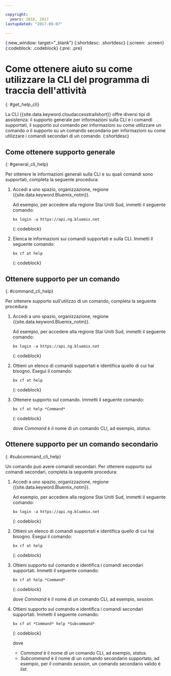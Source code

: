 ```yaml
---

copyright:
  years: 2016, 2017
lastupdated: "2017-09-07"

---
```


{:new_window: target="_blank"}
{:shortdesc: .shortdesc}
{:screen: .screen}
{:codeblock: .codeblock}
{:pre: .pre}

# Come ottenere aiuto su come utilizzare la CLI del programma di traccia dell'attività 
{: #get_help_cli}

La CLI {{site.data.keyword.cloudaccesstrailshort}} offre diversi tipi di assistenza: il supporto generale per informazioni sulla CLI e i comandi supportati, il supporto sul comando per informazioni su come utilizzare un comando o il supporto su un comando secondario per informazioni su come utilizzare i comandi secondari di un comando.
{:shortdesc}


## Come ottenere supporto generale
{: #general_cli_help}

Per ottenere le informazioni generali sulla CLI e su quali comandi sono supportati, completa la seguente procedura:

1. Accedi a uno spazio, organizzazione, regione {{site.data.keyword.Bluemix_notm}}. 

    Ad esempio, per accedere alla regione Stai Uniti Sud, immetti il seguente comando:
	
	```
    bx login -a https://api.ng.bluemix.net
    ```
    {: codeblock}
    
2. Elenca le informazioni sui comandi supportati e sulla CLI. Immetti il seguente comando:

    ```
    bx cf at help 
    ```
    {: codeblock}
    
    

## Ottenere supporto per un comando 
{: #command_cli_help}

Per ottenere supporto sull'utilizzo di un comando, completa la seguente procedura:

1. Accedi a uno spazio, organizzazione, regione {{site.data.keyword.Bluemix_notm}}. 

    Ad esempio, per accedere alla regione Stai Uniti Sud, immetti il seguente comando:
	
	```
    bx login -a https://api.ng.bluemix.net
    ```
    {: codeblock}
    
2. Ottieni un elenco di comandi supportati e identifica quello di cui hai bisogno. Esegui il comando:

    ```
    bx cf at help 
    ```
    {: codeblock}

3. Ottenere supporto sul comando. Immetti il seguente comando:

    ```
    bx cf at help *Command*
    ```
    {: codeblock}
    
    dove *Command* è il nome di un comando CLI, ad esempio, *status*.



## Ottenere supporto per un comando secondario 
{: #subcommand_cli_help}

Un comando può avere comandi secondari. Per ottenere supporto sui comandi secondari, completa la seguente procedura: 

1. Accedi a uno spazio, organizzazione, regione {{site.data.keyword.Bluemix_notm}}. 

    Ad esempio, per accedere alla regione Stai Uniti Sud, immetti il seguente comando:
	
	```
    bx login -a https://api.ng.bluemix.net
    ```
    {: codeblock}
    
2. Ottieni un elenco di comandi supportati e identifica quello di cui hai bisogno. Esegui il comando:

    ```
    bx cf at help 
    ```
    {: codeblock}

3. Ottieni supporto sul comando e identifica i comandi secondari supportati. Immetti il seguente comando:

    ```
    bx cf at help *Command*
    ```
    {: codeblock}
    
    dove *Command* è il nome di un comando CLI, ad esempio, *session*.

4. Ottieni supporto sul comando e identifica i comandi secondari supportati. Immetti il seguente comando:

    ```
    bx cf at *Command* help *Subcommand*
    ```
    {: codeblock}
    
    dove 
    
    * *Command* è il nome di un comando CLI, ad esempio, *status*.
    * *Subcommand* è il nome di un comando secondario supportato, ad esempio, per il comando *session*, un comando secondario valido è *list*.




